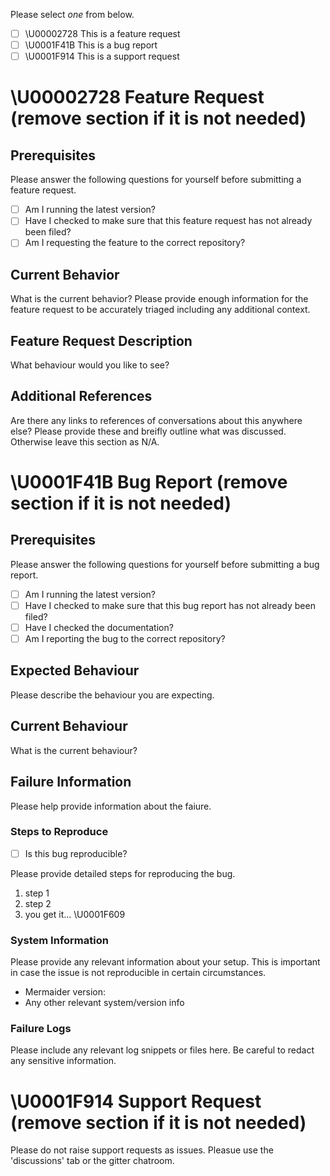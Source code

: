 Please select *one* from below.

- [ ] \U00002728 This is a feature request
- [ ] \U0001F41B This is a bug report
- [ ] \U0001F914 This is a support request

<Please remove sections below where necessary>

# \U00002728 Feature Request (remove section if it is not needed)

## Prerequisites

Please answer the following questions for yourself before submitting a feature request.

- [ ] Am I running the latest version?
- [ ] Have I checked to make sure that this feature request has not already been filed?
- [ ] Am I requesting the feature to the correct repository?

## Current Behavior

What is the current behavior? Please provide enough information for the feature request to be accurately triaged including any additional context.

## Feature Request Description

What behaviour would you like to see?

## Additional References

Are there any links to references of conversations about this anywhere else? Please provide these and breifly outline what was discussed. Otherwise leave this section as N/A.

# \U0001F41B Bug Report (remove section if it is not needed)

## Prerequisites

Please answer the following questions for yourself before submitting a bug report.

- [ ] Am I running the latest version?
- [ ] Have I checked to make sure that this bug report has not already been filed?
- [ ] Have I checked the documentation?
- [ ] Am I reporting the bug to the correct repository?

## Expected Behaviour

Please describe the behaviour you are expecting.

## Current Behaviour

What is the current behaviour?

## Failure Information

Please help provide information about the faiure.

### Steps to Reproduce

- [ ] Is this bug reproducible?

Please provide detailed steps for reproducing the bug.

1. step 1
2. step 2
3. you get it... \U0001F609

### System Information

Please provide any relevant information about your setup. This is important in case the issue is not reproducible in certain circumstances.

* Mermaider version: 
* Any other relevant system/version info

### Failure Logs

Please include any relevant log snippets or files here. Be careful to redact any sensitive information.

# \U0001F914 Support Request (remove section if it is not needed)

Please do not raise support requests as issues. Pleasue use the 'discussions' tab or the gitter chatroom.

